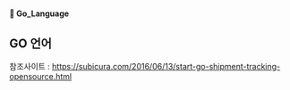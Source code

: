 #### 🌵 Go_Language  

## GO 언어  


참조사이트 : https://subicura.com/2016/06/13/start-go-shipment-tracking-opensource.html     

